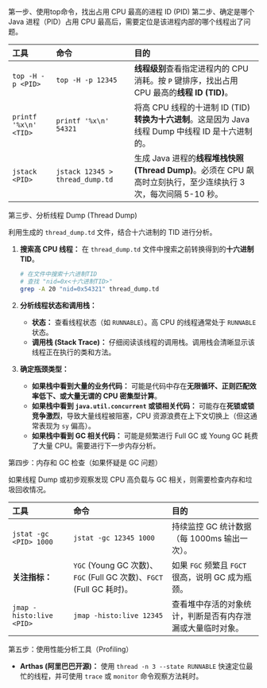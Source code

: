 第一步、使用top命令，找出占用 CPU 最高的进程 ID (PID)
第二步、确定是哪个 Java 进程（PID）占用 CPU 最高后，需要定位是该进程内部的哪个线程出了问题。

| 工具 | 命令 | 目的 |
| :--- | :--- | :--- |
| `top -H -p <PID>` | `top -H -p 12345` | **线程级别**查看指定进程内的 CPU 消耗。按 `P` 键排序，找出占用 CPU 最高的**线程 ID (TID)**。 |
| `printf '%x\n' <TID>` | `printf '%x\n' 54321` | 将高 CPU 线程的十进制 ID (TID) **转换为十六进制**。这是因为 Java 线程 Dump 中线程 ID 是十六进制的。 |
| `jstack <PID>` | `jstack 12345 > thread_dump.td` | 生成 Java 进程的**线程堆栈快照 (Thread Dump)**。必须在 CPU 飙高时立刻执行，至少连续执行 3 次，每次间隔 5-10 秒。 |

第三步、分析线程 Dump (Thread Dump)

利用生成的 `thread_dump.td` 文件，结合十六进制的 TID 进行分析。

1.  **搜索高 CPU 线程：**
    在 `thread_dump.td` 文件中搜索之前转换得到的**十六进制 TID**。

    ```bash
    # 在文件中搜索十六进制TID
    # 查找 "nid=0x<十六进制TID>"
    grep -A 20 "nid=0x54321" thread_dump.td
    ```

2.  **分析线程状态和调用栈：**

      * **状态：** 查看线程状态（如 `RUNNABLE`）。高 CPU 的线程通常处于 `RUNNABLE` 状态。
      * **调用栈 (Stack Trace)：** 仔细阅读该线程的调用栈。调用栈会清晰显示该线程正在执行的类和方法。

3.  **确定瓶颈类型：**

      * **如果栈中看到大量的业务代码：** 可能是代码中存在**无限循环、正则匹配效率低下、或大量无谓的 CPU 密集型计算**。
      * **如果栈中看到 `java.util.concurrent` 或锁相关代码：** 可能存在**死锁或锁竞争激烈**，导致大量线程被阻塞，CPU 资源浪费在上下文切换上（但这通常表现为 `sy` 偏高）。
      * **如果栈中看到 GC 相关代码：** 可能是频繁进行 Full GC 或 Young GC 耗费了大量 CPU。需要进行下一步内存分析。


第四步：内存和 GC 检查（如果怀疑是 GC 问题）

如果线程 Dump 或初步观察发现 CPU 高负载与 GC 相关，则需要检查内存和垃圾回收情况。

| 工具 | 命令 | 目的 |
| :--- | :--- | :--- |
| `jstat -gc <PID> 1000` | `jstat -gc 12345 1000` | 持续监控 GC 统计数据（每 1000ms 输出一次）。 |
| **关注指标：** | `YGC` (Young GC 次数)、`FGC` (Full GC 次数)、`FGCT` (Full GC 耗时)。 | 如果 `FGC` 频繁且 `FGCT` 很高，说明 GC 成为瓶颈。 |
| `jmap -histo:live <PID>` | `jmap -histo:live 12345` | 查看堆中存活的对象统计，判断是否有内存泄漏或大量临时对象。 |


第五步：使用性能分析工具（Profiling）
  * **Arthas (阿里巴巴开源)：** 使用 `thread -n 3 --state RUNNABLE` 快速定位最忙的线程，并可使用 `trace` 或 `monitor` 命令观察方法耗时。
